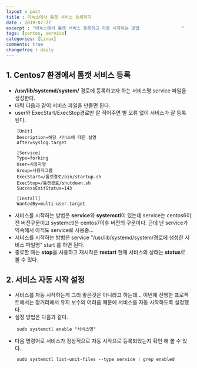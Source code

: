 ```yaml
---
layout : post
title : 리눅스에서 톰캣 서비스 등록하기
date : 2019-07-27
excerpt : "리눅스에서 톰캣 서비스 등록하고 자동 시작하는 방법                "
tags: [centos, service]
categories: [Linux]
comments: true
changefreq : daily
---
```



## 1. Centos7 환경에서 톰캣 서비스 등록

- **/usr/lib/systemd/system/** 경로에 등록하고자 하는 서비스명.service 파일을 생성한다. 
- 대략 다음과 같이 서비스 파일을 만들면 된다. 
- user와 ExecStart/ExecStop경로만 잘 적어주면 별 오류 없이 서비스가 잘 등록 된다. 
~~~ shell
    [Unit]
    Description=해당 서비스에 대한 설명
    After=syslog.target

    [Service]
    Type=forking
    User=사용자명
    Group=사용자그룹
    ExecStart=/톰캣경로/bin/startup.sh
    ExecStop=/톰캣경로/shutdown.sh
    SuccessExitStatus=143

    [Install]
    WantedBy=multi-user.target
~~~
- 서비스를 시작하는 방법은 **service**와 **systemctl**이 있는데 service는 centos6이전 버전구문이고 systemctl은 centos7이후 버전의 구문이다. 근데 난 service가 익숙해서 아직도 service로 사용중... 
- 서비스를 시작하는 방법은 service "/usr/lib/systemd/system/경로에 생성한 서비스 파일명" start 를 하면 된다. 
- 종료할 때는 **stop**을 사용하고 재시작은 **restart** 현재 서비스의 상태는 **status**로 볼 수 있다.

## 2. 서비스 자동 시작 설정

- 서비스를 자동 시작하는게 그리 좋은것은 아니라고 하는데... 이번에 진행한 프로젝트에서는 장거리에서 유지 보수의 어려움 때문에 서비스를 자동 시작하도록 설정했다. 
- 설정 방법은 다음과 같다.
~~~ shell
    sudo systemctl enable "서비스명"
~~~
- 다음 명령어로 서비스가 정상적으로 자동 시작으로 등록되었는지 확인 해 볼 수 있다. 
~~~ shell
    sudo systemctl list-unit-files --type service | grep enabled
~~~

